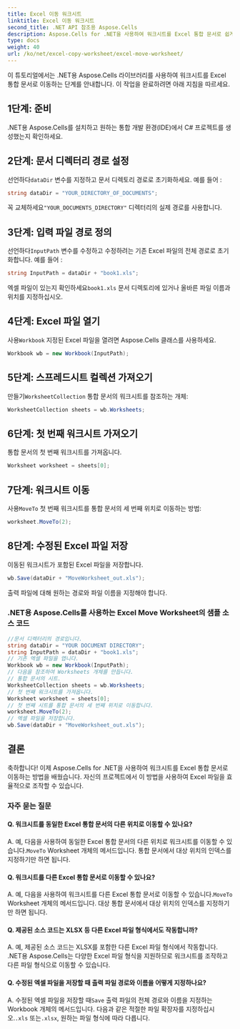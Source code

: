 ```yaml
---
title: Excel 이동 워크시트
linktitle: Excel 이동 워크시트
second_title: .NET API 참조용 Aspose.Cells
description: Aspose.Cells for .NET을 사용하여 워크시트를 Excel 통합 문서로 쉽게 이동할 수 있습니다.
type: docs
weight: 40
url: /ko/net/excel-copy-worksheet/excel-move-worksheet/
---
```

이 튜토리얼에서는 .NET용 Aspose.Cells 라이브러리를 사용하여 워크시트를 Excel 통합 문서로 이동하는 단계를 안내합니다. 이 작업을 완료하려면 아래 지침을 따르세요.


## 1단계: 준비

.NET용 Aspose.Cells를 설치하고 원하는 통합 개발 환경(IDE)에서 C# 프로젝트를 생성했는지 확인하세요.

## 2단계: 문서 디렉터리 경로 설정

 선언하다`dataDir` 변수를 지정하고 문서 디렉토리 경로로 초기화하세요. 예를 들어 :

```csharp
string dataDir = "YOUR_DIRECTORY_OF_DOCUMENTS";
```

 꼭 교체하세요`"YOUR_DOCUMENTS_DIRECTORY"` 디렉터리의 실제 경로를 사용합니다.

## 3단계: 입력 파일 경로 정의

 선언하다`InputPath` 변수를 수정하고 수정하려는 기존 Excel 파일의 전체 경로로 초기화합니다. 예를 들어 :

```csharp
string InputPath = dataDir + "book1.xls";
```

 엑셀 파일이 있는지 확인하세요`book1.xls` 문서 디렉토리에 있거나 올바른 파일 이름과 위치를 지정하십시오.

## 4단계: Excel 파일 열기

 사용`Workbook` 지정된 Excel 파일을 열려면 Aspose.Cells 클래스를 사용하세요.

```csharp
Workbook wb = new Workbook(InputPath);
```

## 5단계: 스프레드시트 컬렉션 가져오기

 만들기`WorksheetCollection` 통합 문서의 워크시트를 참조하는 개체:

```csharp
WorksheetCollection sheets = wb.Worksheets;
```

## 6단계: 첫 번째 워크시트 가져오기

통합 문서의 첫 번째 워크시트를 가져옵니다.

```csharp
Worksheet worksheet = sheets[0];
```

## 7단계: 워크시트 이동

 사용`MoveTo` 첫 번째 워크시트를 통합 문서의 세 번째 위치로 이동하는 방법:

```csharp
worksheet.MoveTo(2);
```

## 8단계: 수정된 Excel 파일 저장

이동된 워크시트가 포함된 Excel 파일을 저장합니다.

```csharp
wb.Save(dataDir + "MoveWorksheet_out.xls");
```

출력 파일에 대해 원하는 경로와 파일 이름을 지정해야 합니다.

### .NET용 Aspose.Cells를 사용하는 Excel Move Worksheet의 샘플 소스 코드 
```csharp
//문서 디렉터리의 경로입니다.
string dataDir = "YOUR DOCUMENT DIRECTORY";
string InputPath = dataDir + "book1.xls";
// 기존 엑셀 파일을 엽니다.
Workbook wb = new Workbook(InputPath);
// 다음을 참조하여 Worksheets 개체를 만듭니다.
// 통합 문서의 시트.
WorksheetCollection sheets = wb.Worksheets;
// 첫 번째 워크시트를 가져옵니다.
Worksheet worksheet = sheets[0];
// 첫 번째 시트를 통합 문서의 세 번째 위치로 이동합니다.
worksheet.MoveTo(2);
// 엑셀 파일을 저장합니다.
wb.Save(dataDir + "MoveWorksheet_out.xls");
```

## 결론

축하합니다! 이제 Aspose.Cells for .NET을 사용하여 워크시트를 Excel 통합 문서로 이동하는 방법을 배웠습니다. 자신의 프로젝트에서 이 방법을 사용하여 Excel 파일을 효율적으로 조작할 수 있습니다.

### 자주 묻는 질문

#### Q. 워크시트를 동일한 Excel 통합 문서의 다른 위치로 이동할 수 있나요?

A.  예, 다음을 사용하여 동일한 Excel 통합 문서의 다른 위치로 워크시트를 이동할 수 있습니다.`MoveTo` Worksheet 개체의 메서드입니다. 통합 문서에서 대상 위치의 인덱스를 지정하기만 하면 됩니다.

#### Q. 워크시트를 다른 Excel 통합 문서로 이동할 수 있나요?

A.  예, 다음을 사용하여 워크시트를 다른 Excel 통합 문서로 이동할 수 있습니다.`MoveTo` Worksheet 개체의 메서드입니다. 대상 통합 문서에서 대상 위치의 인덱스를 지정하기만 하면 됩니다.

#### Q. 제공된 소스 코드는 XLSX 등 다른 Excel 파일 형식에서도 작동합니까?

A. 예, 제공된 소스 코드는 XLSX를 포함한 다른 Excel 파일 형식에서 작동합니다. .NET용 Aspose.Cells는 다양한 Excel 파일 형식을 지원하므로 워크시트를 조작하고 다른 파일 형식으로 이동할 수 있습니다.

#### Q. 수정된 엑셀 파일을 저장할 때 출력 파일 경로와 이름을 어떻게 지정하나요?

A.  수정된 엑셀 파일을 저장할 때`Save` 출력 파일의 전체 경로와 이름을 지정하는 Workbook 개체의 메서드입니다. 다음과 같은 적절한 파일 확장자를 지정하십시오.`.xls` 또는`.xlsx`, 원하는 파일 형식에 따라 다릅니다.
